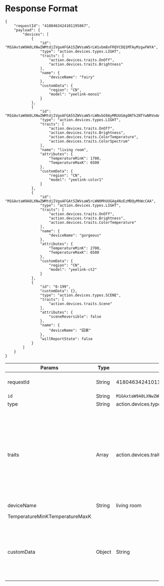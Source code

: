 # Response Format

```
{
    "requestId": "4180463424101195867",
    "payload": {
        "devices": [
            {
                "id": "M1GAxtaW9A0LXNwZWMtdjIVgoAFGA15ZWVsaW5rLW1vbm8xFRQYCDQ1MTAyMzgwFWYA",
                "type": "action.devices.types.LIGHT",
                "traits": [
                    "action.devices.traits.OnOff",
                    "action.devices.traits.Brightness"
                ],
                "name": {
                    "deviceName": "fairy"
                },
                "customData": {
                    "region": "CN",
                    "model": "yeelink-mono1"
                }
            },
            {
                "id": "M1GAxtaW9A0LXNwZWMtdjIVgoAFGA55ZWVsaW5rLWNvbG9AyMRUUGAg0NTk2NTYwNRVoAA",
                "type": "action.devices.types.LIGHT",
                "traits": [
                    "action.devices.traits.OnOff",
                    "action.devices.traits.Brightness",
                    "action.devices.traits.ColorTemperature",
                    "action.devices.traits.ColorSpectrum"
                ],
                "name": "living room",
                "attributes": {
                    "TemperatureMinK": 1700,
                    "TemperatureMaxK": 6500
                },
                "customData": {
                    "region": "CN",
                    "model": "yeelink-color1"
                }
            },
            {
                "id": "M1GAxtaW9A0LXNwZWMtdjIVgoAFGAt5ZWVsaW5rLWN0MhUUGAg4NzEzMDQyMhWcCAA",
                "type": "action.devices.types.LIGHT",
                "traits": [
                    "action.devices.traits.OnOff",
                    "action.devices.traits.Brightness",
                    "action.devices.traits.ColorTemperature"
                ],
                "name": {
                    "deviceName": "gorgeous"
                },
                "attributes": {
                    "TemperatureMinK": 2700,
                    "TemperatureMaxK": 6500
                },
                "customData": {
                    "region": "CN",
                    "model": "yeelink-ct2"
                }
            },
            {
                "id": "6-199",
                "customData": {},
                "type": "action.devices.types.SCENE",
                "traits": [
                    "action.devices.traits.Scene"
                ],
                "attributes": {
                    "sceneReversible": false
                },
                "name": {
                    "deviceName": "回家"
                },
                "willReportState": false
            }
        ]
    }
}
```

| Params                         | Type          | Value                                                        | Remarks                                                      |
| ------------------------------ | ------------- | ------------------------------------------------------------ | ------------------------------------------------------------ |
| requestId                      | String        | 4180463424101195867                                          | Required. Random string as Id of each request for ease of tracing. |
| `id`                           | String        | `M1GAxtaW9A0LXNwZWMtdjIVgoAFGA15ZWVsaW5rLW1vbm8xFRQYCDQ1MTAyMzgwFWYA` | Device ID                                                    |
| type                           | String        | action.devices.types.LIGHT                                   | Device type                                                  |
| traits                         | Array<String> | action.devices.traits.OnOffaction.devices.traits.Brightnessaction.devices.traits.ColorTemperatureaction.devices.traits.ColorSpectrum | Device traits**OnOff**: The basic on and off functionality for any device that has binary on and off.**Brightness**: Absolute brightness setting is in a normalized range from 0 to 100.**ColorSpectrum**: This applies to "full" color bulbs that take RGB color ranges.**ColorTemperature**: This applies to "warmth" bulbs that take a color point in Kelvin. |
| deviceName                     | String        | living room                                                  | Device name                                                  |
| TemperatureMinKTemperatureMaxK |               |                                                              | Optional. temperature range.                                 |
| customData                     | Object        | String                                                       | This is a special object which need to be carried in future **QUERY** and **EXECUTE** requests to help Yeelight understand the execution context, third-party doesn't need to proceed the data inside this section. |